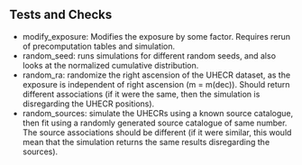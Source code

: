 ## Tests and Checks

- modify_exposure: Modifies the exposure by some factor. Requires rerun of precomputation tables and simulation.
- random_seed: runs simulations for different random seeds, and also looks at the normalized cumulative distribution.
- random_ra: randomize the right ascension of the UHECR dataset, as the exposure is independent of right ascension (m = m(dec)). Should return different associations (if it were the same, then the simulation is disregarding the UHECR positions).
- random_sources: simulate the UHECRs using a known source catalogue, then fit using a randomly generated source catalogue of same number. The source associations should be different (if it were similar, this would mean that the simulation returns the same results disregarding the sources).